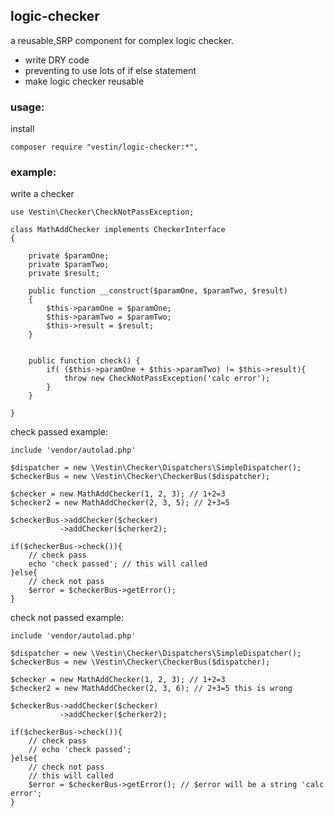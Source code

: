 logic-checker
----
a reusable,SRP component for complex logic checker.
* write DRY code
* preventing to use lots of if else statement
* make logic checker reusable

### usage:
install
```
composer require "vestin/logic-checker:*",
```
### example:
write a checker
```
use Vestin\Checker\CheckNotPassException;

class MathAddChecker implements CheckerInterface
{

    private $paramOne;
    private $paramTwo;
    private $result;

    public function __construct($paramOne, $paramTwo, $result)
    {
        $this->paramOne = $paramOne;
        $this->paramTwo = $paramTwo;
        $this->result = $result;
    }


    public function check() {
        if( ($this->paramOne + $this->paramTwo) != $this->result){
            throw new CheckNotPassException('calc error');
        }
    }

}
```

check passed example:
```
include 'vendor/autolad.php'

$dispatcher = new \Vestin\Checker\Dispatchers\SimpleDispatcher();
$checkerBus = new \Vestin\Checker\CheckerBus($dispatcher);

$checker = new MathAddChecker(1, 2, 3); // 1+2=3
$checker2 = new MathAddChecker(2, 3, 5); // 2+3=5

$checkerBus->addChecker($checker)
           ->addChecker($cherker2);
    
if($checkerBus->check()){
    // check pass
    echo 'check passed'; // this will called
}else{
    // check not pass
    $error = $checkerBus->getError();
}
```

check not passed example:
```
include 'vendor/autolad.php'

$dispatcher = new \Vestin\Checker\Dispatchers\SimpleDispatcher();
$checkerBus = new \Vestin\Checker\CheckerBus($dispatcher);

$checker = new MathAddChecker(1, 2, 3); // 1+2=3
$checker2 = new MathAddChecker(2, 3, 6); // 2+3=5 this is wrong

$checkerBus->addChecker($checker)
           ->addChecker($cherker2);
    
if($checkerBus->check()){
    // check pass
    // echo 'check passed';
}else{
    // check not pass
    // this will called
    $error = $checkerBus->getError(); // $error will be a string 'calc error';
}
```